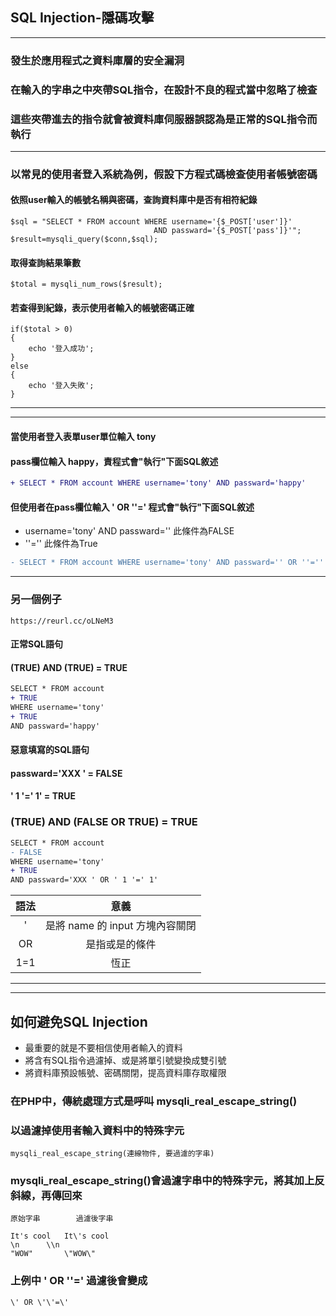 ## SQL Injection-隱碼攻擊
***
### 發生於應用程式之資料庫層的安全漏洞
### 在輸入的字串之中夾帶SQL指令，在設計不良的程式當中忽略了檢查
### 這些夾帶進去的指令就會被資料庫伺服器誤認為是正常的SQL指令而執行 
***
### 以常見的使用者登入系統為例，假設下方程式碼檢查使用者帳號密碼
#### 依照user輸入的帳號名稱與密碼，查詢資料庫中是否有相符紀錄
```
$sql = "SELECT * FROM account WHERE username='{$_POST['user']}'
							  	AND	passward='{$_POST['pass']}'";
$result=mysqli_query($conn,$sql);
```
#### 取得查詢結果筆數
```
$total = mysqli_num_rows($result);
```
#### 若查得到紀錄，表示使用者輸入的帳號密碼正確
```
if($total > 0)
{
	echo '登入成功';
}
else
{
	echo '登入失敗';
}
```

***
***

#### 當使用者登入表單user單位輸入 tony 
#### pass欄位輸入 happy，責程式會"執行"下面SQL敘述
```diff
+ SELECT * FROM account WHERE username='tony' AND passward='happy'
```
#### 但使用者在pass欄位輸入 ' OR ''=' 程式會"執行"下面SQL敘述
* username='tony' AND passward='' 此條件為FALSE
* ''='' 此條件為True
```diff
- SELECT * FROM account WHERE username='tony' AND passward='' OR ''=''
```

***

### 另一個例子
```
https://reurl.cc/oLNeM3
```
#### 正常SQL語句
#### (TRUE) AND (TRUE) = TRUE
```diff
SELECT * FROM account 
+ TRUE
WHERE username='tony' 
+ TRUE
AND passward='happy'
```
#### 惡意填寫的SQL語句
#### passward='XXX ' = FALSE
#### ' 1 '=' 1' = TRUE
### (TRUE) AND (FALSE OR TRUE) = TRUE
```diff
SELECT * FROM account 
- FALSE
WHERE username='tony' 
+ TRUE
AND passward='XXX ' OR ' 1 '=' 1'
```
|語法	|意義|
|:-:	|:-:|
|'		|是將 name 的 input 方塊內容關閉|
|OR		|是指或是的條件|
|1=1	|恆正|

***
***

## 如何避免SQL Injection
* 最重要的就是不要相信使用者輸入的資料
* 將含有SQL指令過濾掉、或是將單引號變換成雙引號
* 將資料庫預設帳號、密碼關閉，提高資料庫存取權限

### 在PHP中，傳統處理方式是呼叫 mysqli_real_escape_string()
### 以過濾掉使用者輸入資料中的特殊字元
```
mysqli_real_escape_string(連線物件, 要過濾的字串)
```

### mysqli_real_escape_string()會過濾字串中的特殊字元，將其加上反斜線，再傳回來
```
原始字串		過濾後字串
   
It's cool	It\'s cool
\n		\\n
"WOW"		\"WOW\"
```
### 上例中 ' OR ''=' 過濾後會變成 
```
\' OR \'\'=\'
```

